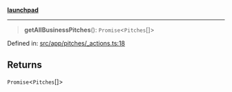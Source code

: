 [**launchpad**](index.md)

***

> **getAllBusinessPitches**(): `Promise`\<`Pitches`[]\>

Defined in: [src/app/pitches/\_actions.ts:18](https://github.com/victorbratov/launchpad/blob/35b0965dd86b05a55a9206d809917613bd599c25/src/app/pitches/_actions.ts#L18)

## Returns

`Promise`\<`Pitches`[]\>
